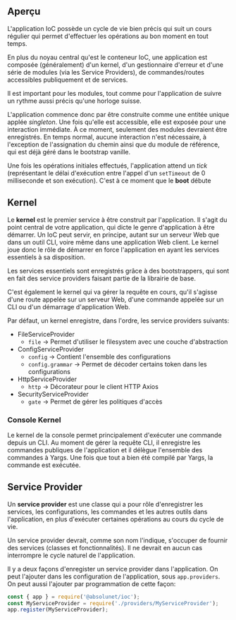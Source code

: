 ## Aperçu

L'application IoC possède un cycle de vie bien précis qui suit un cours régulier qui permet d'effectuer les opérations au bon moment en tout temps.

En plus du noyau central qu'est le conteneur IoC, une application est composée (généralement) d'un kernel, d'un gestionnaire d'erreur et d'une série de modules (via les Service Providers), de commandes/routes accessibles publiquement et de services.

Il est important pour les modules, tout comme pour l'application de suivre un rythme aussi précis qu'une horloge suisse.

L'application commence donc par être construite comme une entitée unique applée _singleton_. Une fois qu'elle est accessible, elle est exposée pour une interaction immédiate. À ce moment, seulement des modules devraient être enregistrés. En temps normal, aucune interaction n'est nécessaire, à l'exception de l'assignation du chemin ainsi que du module de référence, qui est déjà géré dans le bootstrap vanille.

Une fois les opérations initiales effectués, l'application attend un _tick_ (représentant le délai d'exécution entre l'appel d'un `setTimeout` de 0 milliseconde et son exécution). C'est à ce moment que le **boot** débute


## Kernel

Le **kernel** est le premier service à être construit par l'application. Il s'agit du point central de votre application, qui dicte le genre d'application à être démarrer. Un IoC peut servir, en principe, autant sur un serveur Web que dans un outil CLI, voire même dans une application Web client. Le kernel joue donc le rôle de démarrer en force l'application en ayant les services essentiels à sa disposition.

Les services essentiels sont enregistrés grâce à des bootstrappers, qui sont en fait des service providers faisant partie de la librairie de base.

C'est également le kernel qui va gérer la requête en cours, qu'il s'agisse d'une route appelée sur un serveur Web, d'une commande appelée sur un CLI ou d'un démarrage d'application Web.

Par défaut, un kernel enregistre, dans l'ordre, les service providers suivants:

- FileServiceProvider
    - `file` -> Permet d'utiliser le filesystem avec une couche d'abstraction
- ConfigServiceProvider
    - `config` -> Contient l'ensemble des configurations
    - `config.grammar` -> Permet de décoder certains token dans les configurations 
- HttpServiceProvider
    - `http` -> Décorateur pour le client HTTP Axios
- SecurityServiceProvider
    - `gate` -> Permet de gérer les politiques d'accès

### Console Kernel

Le kernel de la console permet principalement d'exécuter une commande depuis un CLI. Au moment de gérer la requête CLI, il enregistre les commandes publiques de l'application et il délègue l'ensemble des commandes à Yargs. Une fois que tout a bien été compilé par Yargs, la commande est exécutée.


## Service Provider

Un **service provider** est une classe qui a pour rôle d'enregistrer les services, les configurations, les commandes et les autres outils dans l'application, en plus d'exécuter certaines opérations au cours du cycle de vie.

Un service provider devrait, comme son nom l'indique, s'occuper de fournir des services (classes et fonctionnalités). Il ne devrait en aucun cas interrompre le cycle naturel de l'application.

Il y a deux façons d'enregister un service provider dans l'application.
On peut l'ajouter dans les configuration de l'application, sous `app.providers`.
On peut aussi l'ajouter par programmation de cette façon:
```javascript
const { app } = require('@absolunet/ioc');
const MyServiceProvider = require('./providers/MyServiceProvider');
app.register(MyServiceProvider);
```
